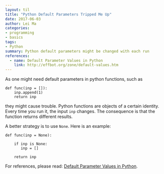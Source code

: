 ```yaml
---
layout: til
title: "Python Default Parameters Tripped Me Up"
date: 2017-06-03
author: Lei Ma
categories:
- programming
- basics
tags:
- Python
summary: Python default parameters might be changed with each run
references:
  - name: Default Parameter Values in Python
    link: http://effbot.org/zone/default-values.htm
---
```


As one might need default parameters in python functions, such as

```
def func(inp = []):
    inp.append(1)
    return inp
```
they might cause trouble. Python functions are objects of a certain identity. Every time you run it, the input `inp` changes. The consequence is that the function returns different results.

A better strategy is to use `None`. Here is an example:


```
def func(inp = None):

    if inp is None:
       inp = []

    return inp
```

For references, please read: [Default Parameter Values in Python](http://effbot.org/zone/default-values.htm).
